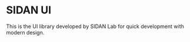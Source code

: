# SIDAN UI

This is the UI library developed by SIDAN Lab for quick development with modern design.
